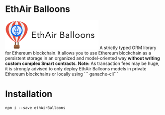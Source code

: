 # EthAir Balloons
<img src="logo_official.png" width="300">
A strictly typed ORM library for Ethereum blockchain.
It allows you to use Ethereum blockchain as a persistent storage in an organized and model-oriented way <strong>without writing custom complex Smart contracts</strong>.
<strong>Note:</strong> As transaction fees may be huge, it is strongly advised to only deploy EthAir Balloons models in private Ethereum blockchains or locally using
``` ganache-cli```

# Installation
```
npm i --save ethAirBalloons
```